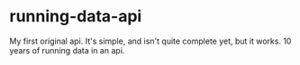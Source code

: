 # running-data-api
My first original api. It's simple, and isn't quite complete yet, but it works. 10 years of running data in an api.
